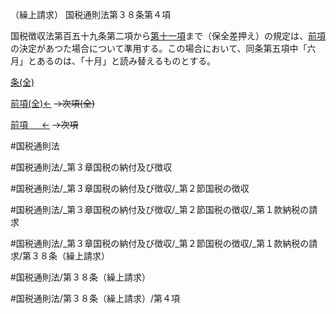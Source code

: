 （繰上請求）
国税通則法第３８条第４項

国税徴収法第百五十九条第二項から[第十一項](国税通則法＿＿＿＿＿第３８条第１１項)まで（保全差押え）の規定は、[前項](国税通則法＿＿＿＿＿第３８条第３項)の決定があつた場合について準用する。この場合において、同条第五項中「六月」とあるのは、「十月」と読み替えるものとする。

[条(全)](国税通則法＿＿＿＿＿第３８条_.md)

[前項(全)←](国税通則法＿＿＿＿＿第３８条第３項_.md)  ~~→次項(全)~~

[前項 　 ←](国税通則法＿＿＿＿＿第３８条第３項.md)  ~~→次項~~



#国税通則法

#国税通則法/_第３章国税の納付及び徴収

#国税通則法/_第３章国税の納付及び徴収/_第２節国税の徴収

#国税通則法/_第３章国税の納付及び徴収/_第２節国税の徴収/_第１款納税の請求

#国税通則法/_第３章国税の納付及び徴収/_第２節国税の徴収/_第１款納税の請求/第３８条（繰上請求）

#国税通則法/第３８条（繰上請求）

#国税通則法/第３８条（繰上請求）/第４項

